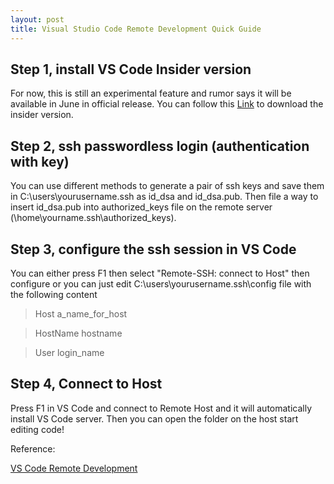 ```yaml
---
layout: post
title: Visual Studio Code Remote Development Quick Guide
---
```


## Step 1, install VS Code Insider version
For now, this is still an experimental feature and rumor says it will be available in June in official release. You can follow this [Link](https://code.visualstudio.com/insiders/) to download the insider version.

## Step 2, ssh passwordless login (authentication with key)
You can use different methods to generate a pair of ssh keys and save them in C:\users\yourusername\.ssh as id_dsa and id_dsa.pub. Then file a way to insert id_dsa.pub into authorized_keys file on the remote server (\home\yourname\.ssh\authorized_keys).

## Step 3, configure the ssh session in VS Code
You can either press F1 then select "Remote-SSH: connect to Host" then configure or you can just edit C:\users\yourusername\.ssh\config file with the following content

>Host a_name_for_host

>    HostName hostname

>    User login_name
 
 ## Step 4, Connect to Host
 Press F1 in VS Code and connect to Remote Host and it will automatically install VS Code server. Then you can open the folder on the host start editing code!
 
    

Reference:

[VS Code Remote Development](https://code.visualstudio.com/docs/remote/ssh)
